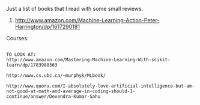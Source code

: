 Just a list of books that I read with some small reviews.

1. http://www.amazon.com/Machine-Learning-Action-Peter-Harrington/dp/1617290181

Courses:

~~~

TO LOOK AT:
http://www.amazon.com/Mastering-Machine-Learning-With-scikit-learn/dp/1783988363

http://www.cs.ubc.ca/~murphyk/MLbook/

http://www.quora.com/I-absolutely-love-artificial-intelligence-but-am-not-good-at-math-and-average-in-coding-should-I-continue/answer/Devendra-Kumar-Sahu

~~~

